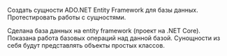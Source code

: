 Создать сущности ADO.NET Entity
Framework для базы данных. Протестировать работы с сущностями.

Сделана база данных на entity framework (проект на .NET Core). Показана работа базовых операций над данной базой. Сунощности из себя будут представлять объекты простых классов.
